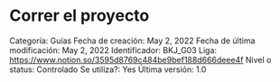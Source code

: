 # Correr el proyecto

Categoría: Guías
Fecha de creación: May 2, 2022
Fecha de última modificación: May 2, 2022
Identificador: BKJ_G03
Liga: https://www.notion.so/3595d8769c484be9bef188d666deee4f
Nivel o status: Controlado
Se utiliza?: Yes
Última versión: 1.0